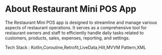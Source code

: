 # About Restaurant Mini POS App
The Restaurant Mini POS app is designed to streamline and manage various aspects of restaurant operations. It serves as a comprehensive tool for restaurant owners and staff to efficiently handle daily tasks related to customers, products, sales, expenses, reporting, and settings.

Tech Stack : Kotlin,Coroutine,Retrofit,LiveData,Hilt,MVVM Pattern,XML
